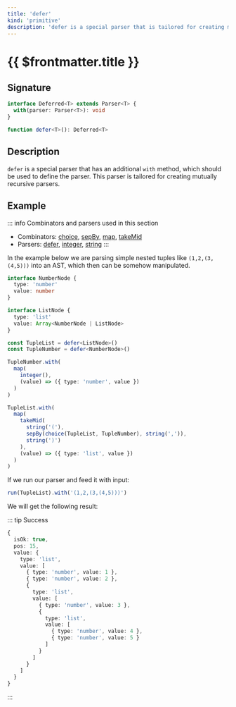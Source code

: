 ```yaml
---
title: 'defer'
kind: 'primitive'
description: 'defer is a special parser that is tailored for creating mutually recursive parsers.'
---
```


# {{ $frontmatter.title }} <Primitive />

## Signature

```ts
interface Deferred<T> extends Parser<T> {
  with(parser: Parser<T>): void
}

function defer<T>(): Deferred<T>
```

## Description

`defer` is a special parser that has an additional `with` method, which should be used to define the parser. This parser is tailored for creating mutually recursive parsers.

## Example

::: info Combinators and parsers used in this section
- Combinators: [choice], [sepBy], [map], [takeMid]
- Parsers: [defer], [integer], [string]
:::

In the example below we are parsing simple nested tuples like `(1,2,(3,(4,5)))` into an AST, which then can be somehow manipulated.

```ts
interface NumberNode {
  type: 'number'
  value: number
}

interface ListNode {
  type: 'list'
  value: Array<NumberNode | ListNode>
}

const TupleList = defer<ListNode>()
const TupleNumber = defer<NumberNode>()

TupleNumber.with(
  map(
    integer(),
    (value) => ({ type: 'number', value })
  )
)

TupleList.with(
  map(
    takeMid(
      string('('),
      sepBy(choice(TupleList, TupleNumber), string(',')),
      string(')')
    ),
    (value) => ({ type: 'list', value })
  )
)
```

If we run our parser and feed it with input:

```ts
run(TupleList).with('(1,2,(3,(4,5)))')
```

We will get the following result:

::: tip Success
```ts
{
  isOk: true,
  pos: 15,
  value: {
    type: 'list',
    value: [
      { type: 'number', value: 1 },
      { type: 'number', value: 2 },
      {
        type: 'list',
        value: [
          { type: 'number', value: 3 },
          {
            type: 'list',
            value: [
              { type: 'number', value: 4 },
              { type: 'number', value: 5 }
            ]
          }
        ]
      }
    ]
  }
}
```
:::

<!-- Combinators. -->

[choice]: ../combinators/choice
[map]: ../combinators/map
[sepBy]: ../combinators/sepBy
[takeMid]: ../combinators/takeMid

<!-- Parsers. -->

[defer]: ./defer
[integer]: ./integer
[string]: ./string
